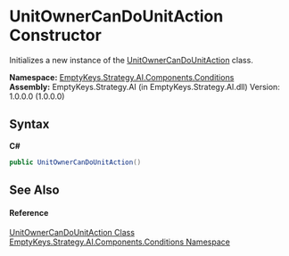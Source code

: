 # UnitOwnerCanDoUnitAction Constructor 
 

Initializes a new instance of the <a href="T_EmptyKeys_Strategy_AI_Components_Conditions_UnitOwnerCanDoUnitAction">UnitOwnerCanDoUnitAction</a> class.

**Namespace:**&nbsp;<a href="N_EmptyKeys_Strategy_AI_Components_Conditions">EmptyKeys.Strategy.AI.Components.Conditions</a><br />**Assembly:**&nbsp;EmptyKeys.Strategy.AI (in EmptyKeys.Strategy.AI.dll) Version: 1.0.0.0 (1.0.0.0)

## Syntax

**C#**<br />
``` C#
public UnitOwnerCanDoUnitAction()
```


## See Also


#### Reference
<a href="T_EmptyKeys_Strategy_AI_Components_Conditions_UnitOwnerCanDoUnitAction">UnitOwnerCanDoUnitAction Class</a><br /><a href="N_EmptyKeys_Strategy_AI_Components_Conditions">EmptyKeys.Strategy.AI.Components.Conditions Namespace</a><br />